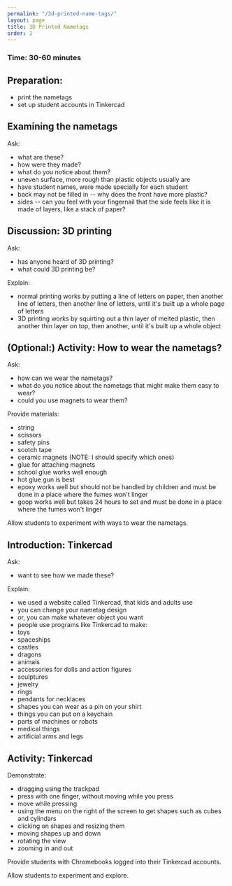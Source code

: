 ```yaml
---
permalink: "/3d-printed-name-tags/"
layout: page
title: 3D Printed Nametags
order: 2
---
```


### Time: 30-60 minutes

Preparation:
-----------------------------------
* print the nametags
* set up student accounts in Tinkercad

Examining the nametags
----------------------------------------------
Ask:

* what are these?
* how were they made?
* what do you notice about them?
 * uneven surface, more rough than plastic objects usually are
 * have student names, were made specially for each student
 * back may not be filled in -- why does the front have more plastic?
 * sides -- can you feel with your fingernail that the side feels like it is made of layers, like a stack of paper?

Discussion: 3D printing
----------------------------------
Ask:

* has anyone heard of 3D printing?
* what could 3D printing be?

Explain:

* normal printing works by putting a line of letters on paper, then another line of letters, then another line of letters, until it's built up a whole page of letters
* 3D printing works by squirting out a thin layer of melted plastic, then another thin layer on top, then another, until it's built up a whole object

(Optional:) Activity: How to wear the nametags?
--------------------------------------------------
Ask:
* how can we wear the nametags?
* what do you notice about the nametags that might make them easy to wear?
* could you use magnets to wear them?

Provide materials:
* string
* scissors
* safety pins
* scotch tape
* ceramic magnets (NOTE: I should specify which ones)
* glue for attaching magnets
 * school glue works well enough
 * hot glue gun is best
 * epoxy works well but should not be handled by children and must be done in a place where the fumes won't linger
 * goop works well but takes 24 hours to set and must be done in a place where the fumes won't linger

Allow students to experiment with ways to wear the nametags.


Introduction: Tinkercad
--------------------
Ask:

* want to see how we made these?

Explain:

* we used a website called Tinkercad, that kids and adults use
* you can change your nametag design
* or, you can make whatever object you want
* people use programs like Tinkercad to make:
 * toys
  * spaceships
  * castles
  * dragons
  * animals
  * accessories for dolls and action figures
 * sculptures
 * jewelry
  * rings
  * pendants for necklaces
  * shapes you can wear as a pin on your shirt
 * things you can put on a keychain
 * parts of machines or robots
 * medical things
  * artificial arms and legs

Activity: Tinkercad
----------------------
Demonstrate:

* dragging using the trackpad
 * press with one finger, without moving while you press
 * move while pressing
* using the menu on the right of the screen to get shapes such as cubes and cylindars
* clicking on shapes and resizing them
* moving shapes up and down
* rotating the view
* zooming in and out

Provide students with Chromebooks logged into their Tinkercad accounts.

Allow students to experiment and explore.
